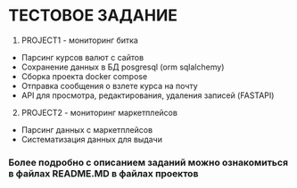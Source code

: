 # ТЕСТОВОЕ ЗАДАНИЕ
1. PROJECT1 - мониторинг битка
   
  - Парсинг курсов валют с сайтов
  - Сохранение данных в БД posgresql (orm sqlalchemy)
  - Сборка проекта docker compose
  - Отправка сообщения о взлете курса на почту 
  - API для просмотра, редактирования, удалeния записей (FASTAPI)
    
2. PROJECT2 - мониторинг маркетплейсов

 - Парсинг данных с маркетплейсов
 - Систематизация данных для выдачи

### Более подробно с описанием заданий можно ознакомиться в файлах README.MD в файлах проектов
